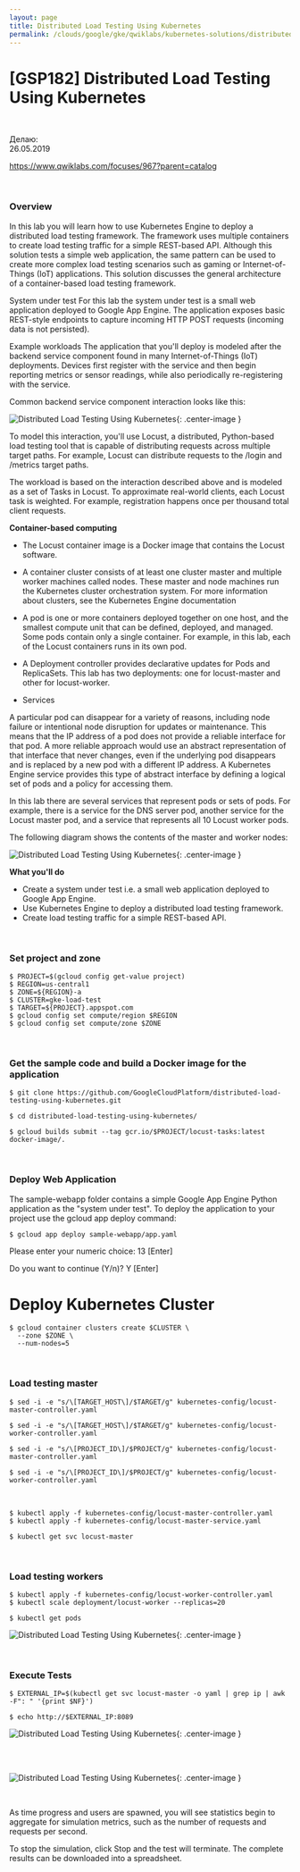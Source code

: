 ```yaml
---
layout: page
title: Distributed Load Testing Using Kubernetes
permalink: /clouds/google/gke/qwiklabs/kubernetes-solutions/distributed-load-testing-using-kubernetes/
---
```


# [GSP182] Distributed Load Testing Using Kubernetes

<br/>

Делаю:  
26.05.2019


https://www.qwiklabs.com/focuses/967?parent=catalog

<br/>

### Overview

In this lab you will learn how to use Kubernetes Engine to deploy a distributed load testing framework. The framework uses multiple containers to create load testing traffic for a simple REST-based API. Although this solution tests a simple web application, the same pattern can be used to create more complex load testing scenarios such as gaming or Internet-of-Things (IoT) applications. This solution discusses the general architecture of a container-based load testing framework.

System under test
For this lab the system under test is a small web application deployed to Google App Engine. The application exposes basic REST-style endpoints to capture incoming HTTP POST requests (incoming data is not persisted).

Example workloads
The application that you'll deploy is modeled after the backend service component found in many Internet-of-Things (IoT) deployments. Devices first register with the service and then begin reporting metrics or sensor readings, while also periodically re-registering with the service.

Common backend service component interaction looks like this: 



![Distributed Load Testing Using Kubernetes](/img/clouds/google/gke/qwiklabs/kubernetes-solutions/distributed-load-testing-using-kubernetes/pic1.png "Distributed Load Testing Using Kubernetes"){: .center-image }



To model this interaction, you'll use Locust, a distributed, Python-based load testing tool that is capable of distributing requests across multiple target paths. For example, Locust can distribute requests to the /login and /metrics target paths.

The workload is based on the interaction described above and is modeled as a set of Tasks in Locust. To approximate real-world clients, each Locust task is weighted. For example, registration happens once per thousand total client requests.

**Container-based computing**

* The Locust container image is a Docker image that contains the Locust software.

* A container cluster consists of at least one cluster master and multiple worker machines called nodes. These master and node machines run the Kubernetes cluster orchestration system. For more information about clusters, see the Kubernetes Engine documentation

* A pod is one or more containers deployed together on one host, and the smallest compute unit that can be defined, deployed, and managed. Some pods contain only a single container. For example, in this lab, each of the Locust containers runs in its own pod.

* A Deployment controller provides declarative updates for Pods and ReplicaSets. This lab has two deployments: one for locust-master and other for locust-worker.

* Services

A particular pod can disappear for a variety of reasons, including node failure or intentional node disruption for updates or maintenance. This means that the IP address of a pod does not provide a reliable interface for that pod. A more reliable approach would use an abstract representation of that interface that never changes, even if the underlying pod disappears and is replaced by a new pod with a different IP address. A Kubernetes Engine service provides this type of abstract interface by defining a logical set of pods and a policy for accessing them.

In this lab there are several services that represent pods or sets of pods. For example, there is a service for the DNS server pod, another service for the Locust master pod, and a service that represents all 10 Locust worker pods.

The following diagram shows the contents of the master and worker nodes:


![Distributed Load Testing Using Kubernetes](/img/clouds/google/gke/qwiklabs/kubernetes-solutions/distributed-load-testing-using-kubernetes/pic2.png "Distributed Load Testing Using Kubernetes"){: .center-image }


**What you'll do**

* Create a system under test i.e. a small web application deployed to Google App Engine.
* Use Kubernetes Engine to deploy a distributed load testing framework.
* Create load testing traffic for a simple REST-based API.


<br/>

### Set project and zone


    $ PROJECT=$(gcloud config get-value project)
    $ REGION=us-central1
    $ ZONE=${REGION}-a
    $ CLUSTER=gke-load-test
    $ TARGET=${PROJECT}.appspot.com
    $ gcloud config set compute/region $REGION
    $ gcloud config set compute/zone $ZONE

<br/>

### Get the sample code and build a Docker image for the application

    $ git clone https://github.com/GoogleCloudPlatform/distributed-load-testing-using-kubernetes.git

    $ cd distributed-load-testing-using-kubernetes/

    $ gcloud builds submit --tag gcr.io/$PROJECT/locust-tasks:latest docker-image/.

<br/>

### Deploy Web Application

The sample-webapp folder contains a simple Google App Engine Python application as the "system under test". To deploy the application to your project use the gcloud app deploy command:

    $ gcloud app deploy sample-webapp/app.yaml

Please enter your numeric choice:  13 [Enter]

Do you want to continue (Y/n)?  Y [Enter]


# Deploy Kubernetes Cluster


    $ gcloud container clusters create $CLUSTER \
      --zone $ZONE \
      --num-nodes=5

<br/>

### Load testing master

    $ sed -i -e "s/\[TARGET_HOST\]/$TARGET/g" kubernetes-config/locust-master-controller.yaml

    $ sed -i -e "s/\[TARGET_HOST\]/$TARGET/g" kubernetes-config/locust-worker-controller.yaml

    $ sed -i -e "s/\[PROJECT_ID\]/$PROJECT/g" kubernetes-config/locust-master-controller.yaml

    $ sed -i -e "s/\[PROJECT_ID\]/$PROJECT/g" kubernetes-config/locust-worker-controller.yaml

<br/>

    $ kubectl apply -f kubernetes-config/locust-master-controller.yaml
    $ kubectl apply -f kubernetes-config/locust-master-service.yaml

    $ kubectl get svc locust-master


<br/>

### Load testing workers


    $ kubectl apply -f kubernetes-config/locust-worker-controller.yaml
    $ kubectl scale deployment/locust-worker --replicas=20

    $ kubectl get pods


![Distributed Load Testing Using Kubernetes](/img/clouds/google/gke/qwiklabs/kubernetes-solutions/distributed-load-testing-using-kubernetes/pic3.png "Distributed Load Testing Using Kubernetes"){: .center-image }

<br/>

### Execute Tests

    $ EXTERNAL_IP=$(kubectl get svc locust-master -o yaml | grep ip | awk -F": " '{print $NF}')

    $ echo http://$EXTERNAL_IP:8089


![Distributed Load Testing Using Kubernetes](/img/clouds/google/gke/qwiklabs/kubernetes-solutions/distributed-load-testing-using-kubernetes/screen-1.png "Distributed Load Testing Using Kubernetes"){: .center-image }
 
<br/><br/>

![Distributed Load Testing Using Kubernetes](/img/clouds/google/gke/qwiklabs/kubernetes-solutions/distributed-load-testing-using-kubernetes/screen-2.png "Distributed Load Testing Using Kubernetes"){: .center-image }

<br/>

As time progress and users are spawned, you will see statistics begin to aggregate for simulation metrics, such as the number of requests and requests per second.

To stop the simulation, click Stop and the test will terminate. The complete results can be downloaded into a spreadsheet.